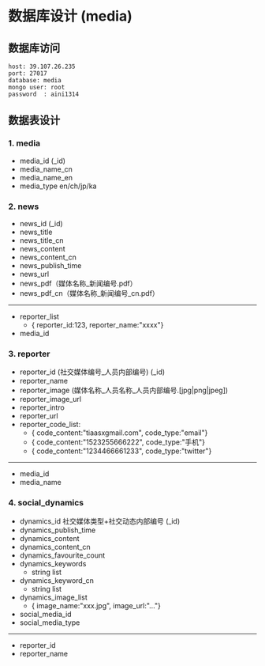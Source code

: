 # 数据库设计 (media)

## 数据库访问

```text
host: 39.107.26.235
port: 27017
database: media
mongo user: root
password  : aini1314
```

## 数据表设计

### 1. media
  - media_id (_id)
  - media_name_cn
  - media_name_en
  - media_type   en/ch/jp/ka

### 2. news
  - news_id (_id)
  - news_title
  - news_title_cn
  - news_content
  - news_content_cn
  - news_publish_time
  - news_url
  - news_pdf（媒体名称_新闻编号.pdf）
  - news_pdf_cn（媒体名称_新闻编号_cn.pdf）
  - --------------
  - reporter_list
    - { reporter_id:123, reporter_name:"xxxx"} 
  - media_id

### 3. reporter
  - reporter_id (社交媒体编号_人员内部编号) (_id)
  - reporter_name
  - reporter_image (媒体名称_人员名称_人员内部编号.[jpg|png|jpeg])
  - reporter_image_url
  - reporter_intro
  - reporter_url
  - reporter_code_list:
    - { code_content:"tiaasxgmail.com", code_type:"email"}
    - { code_content:"1523255666222", code_type:"手机"}
    - { code_content:"1234466661233", code_type:"twitter"}
  - --------------
  - media_id
  - media_name

### 4. social_dynamics
  - dynamics_id    社交媒体类型+社交动态内部编号 (_id)
  - dynamics_publish_time
  - dynamics_content
  - dynamics_content_cn
  - dynamics_favourite_count
  - dynamics_keywords
    - string list
  - dynamics_keyword_cn
    - string list
  - dynamics_image_list
    - { image_name:"xxx.jpg", image_url:"..."} 
  - social_media_id
  - social_media_type
  - ---------------
  - reporter_id
  - reporter_name
  